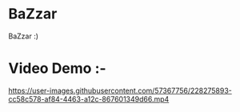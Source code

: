 # BaZzar
BaZzar :)




# Video Demo :-
https://user-images.githubusercontent.com/57367756/228275893-cc58c578-af84-4463-a12c-867601349d66.mp4

